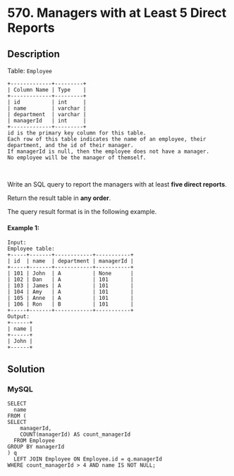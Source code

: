 # 570. Managers with at Least 5 Direct Reports

## Description
Table: `Employee`

```
+-------------+---------+
| Column Name | Type    |
+-------------+---------+
| id          | int     |
| name        | varchar |
| department  | varchar |
| managerId   | int     |
+-------------+---------+
id is the primary key column for this table.
Each row of this table indicates the name of an employee, their department, and the id of their manager.
If managerId is null, then the employee does not have a manager.
No employee will be the manager of themself.
```
 

Write an SQL query to report the managers with at least **five direct reports**.

Return the result table in **any order**.

The query result format is in the following example.

#### Example 1:
```
Input: 
Employee table:
+-----+-------+------------+-----------+
| id  | name  | department | managerId |
+-----+-------+------------+-----------+
| 101 | John  | A          | None      |
| 102 | Dan   | A          | 101       |
| 103 | James | A          | 101       |
| 104 | Amy   | A          | 101       |
| 105 | Anne  | A          | 101       |
| 106 | Ron   | B          | 101       |
+-----+-------+------------+-----------+
Output: 
+------+
| name |
+------+
| John |
+------+
```


## Solution

### MySQL
```mysql
SELECT
  name
FROM (
SELECT
    managerId,
    COUNT(managerId) AS count_managerId
  FROM Employee
GROUP BY managerId
) q 
  LEFT JOIN Employee ON Employee.id = q.managerId
WHERE count_managerId > 4 AND name IS NOT NULL;
```